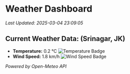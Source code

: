 
# Weather Dashboard

_Last Updated: 2025-03-04 23:09:05_

## Current Weather Data: (Srinagar, JK)
- **Temperature:** 0.2 °C ![Temperature Badge](https://img.shields.io/badge/Temperature-Low%20Temp-blue)
- **Wind Speed:** 1.8 km/h ![Wind Speed Badge](https://img.shields.io/badge/Wind%20Speed-Light%20Wind-blue)

*Powered by Open-Meteo API*
